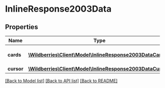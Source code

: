 # InlineResponse2003Data

## Properties
Name | Type | Description | Notes
------------ | ------------- | ------------- | -------------
**cards** | [**\Wildberries\Client\Model\InlineResponse2003DataCards[]**](InlineResponse2003DataCards.md) | Список запрашиваемых КТ | [optional] 
**cursor** | [**\Wildberries\Client\Model\InlineResponse2003DataCursor**](InlineResponse2003DataCursor.md) |  | [optional] 

[[Back to Model list]](../../README.md#documentation-for-models) [[Back to API list]](../../README.md#documentation-for-api-endpoints) [[Back to README]](../../README.md)

